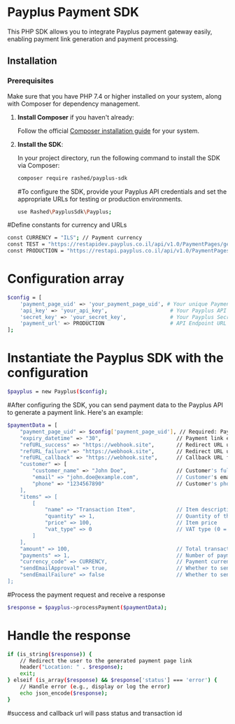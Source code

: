 # Payplus Payment SDK

This PHP SDK allows you to integrate Payplus payment gateway easily, enabling payment link generation and payment processing.

## Installation

### Prerequisites

Make sure that you have PHP 7.4 or higher installed on your system, along with Composer for dependency management.

1. **Install Composer** if you haven't already:

   Follow the official [Composer installation guide](https://getcomposer.org/download/) for your system.

2. **Install the SDK**:

   In your project directory, run the following command to install the SDK via Composer:

   ```bash
   composer require rashed/payplus-sdk
   ```
   #To configure the SDK, provide your Payplus API credentials and set the appropriate URLs for testing or production environments.

   ```bash
   use Rashed\PayplusSdk\Payplus;
   ```
   
#Define constants for currency and URLs
```bash
const CURRENCY = "ILS"; // Payment currency
const TEST = "https://restapidev.payplus.co.il/api/v1.0/PaymentPages/generateLink"; // Test URL
const PRODUCTION = "https://restapi.payplus.co.il/api/v1.0/PaymentPages/generateLink"; // Production URL
```

# Configuration array
```bash
$config = [
    'payment_page_uid' => 'your_payment_page_uid', # Your unique Payment Page ID
    'api_key' => 'your_api_key',                    # Your Payplus API Key
    'secret_key' => 'your_secret_key',              # Your Payplus Secret Key
    'payment_url' => PRODUCTION                     # API Endpoint URL (use TEST for sandbox environment)
];
```
# Instantiate the Payplus SDK with the configuration
```bash
$payplus = new Payplus($config);
```
#After configuring the SDK, you can send payment data to the Payplus API to generate a payment link. Here's an example:
```bash
$paymentData = [
    "payment_page_uid" => $config['payment_page_uid'], // Required: Payment Page UID
    "expiry_datetime" => "30",                        // Payment link expiry time (in minutes)
    "refURL_success" => "https://webhook.site",       // Redirect URL upon successful payment
    "refURL_failure" => "https://webhook.site",       // Redirect URL upon failed payment
    "refURL_callback" => "https://webhook.site",      // Callback URL for payment status updates
    "customer" => [
        "customer_name" => "John Doe",                // Customer's full name
        "email" => "john.doe@example.com",            // Customer's email address
        "phone" => "1234567890"                       // Customer's phone number
    ],
    "items" => [
        [
            "name" => "Transaction Item",             // Item description
            "quantity" => 1,                          // Quantity of the item
            "price" => 100,                           // Item price
            "vat_type" => 0                           // VAT type (0 = no VAT)
        ]
    ],
    "amount" => 100,                                  // Total transaction amount
    "payments" => 1,                                  // Number of payments to be processed
    "currency_code" => CURRENCY,                      // Payment currency (e.g., ILS for Israeli Shekel)
    "sendEmailApproval" => true,                      // Whether to send an approval email
    "sendEmailFailure" => false                       // Whether to send a failure email
];
```
#Process the payment request and receive a response
```bash
$response = $payplus->processPayment($paymentData);
```

# Handle the response
```bash
if (is_string($response)) {
    // Redirect the user to the generated payment page link
    header("Location: " . $response);
    exit;
} elseif (is_array($response) && $response['status'] === 'error') {
    // Handle error (e.g., display or log the error)
    echo json_encode($response);
}
```

#success and callback url will pass status and transaction id


   
